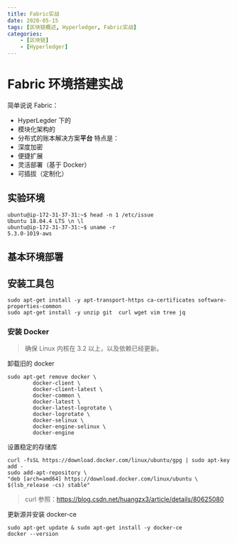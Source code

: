 ```yaml
---
title: Fabric实战
date: 2020-05-15
tags: [区块链概述, Hyperledger, Fabric实战]
categories: 
    - [区块链]
    - [Hyperledger]
---
```

# Fabric 环境搭建实战

简单说说 Fabric：
- HyperLegder 下的
- 模块化架构的
- 分布式的账本解决方案**平台**
特点是：
- 深度加密
- 便捷扩展
- 灵活部署（基于 Docker）
- 可插拔（定制化）

## 实验环境

```shell
ubuntu@ip-172-31-37-31:~$ head -n 1 /etc/issue
Ubuntu 18.04.4 LTS \n \l
ubuntu@ip-172-31-37-31:~$ uname -r
5.3.0-1019-aws
```

## 基本环境部署

## 安装工具包
```shell
sudo apt-get install -y apt-transport-https ca-certificates software-properties-common 
sudo apt-get install -y unzip git  curl wget vim tree jq
```

### 安装 Docker

> 确保 Linux 内核在 3.2 以上，以及依赖已经更新。

卸载旧的 docker

```shell
sudo apt-get remove docker \
        docker-client \
        docker-client-latest \
        docker-common \
        docker-latest \
        docker-latest-logrotate \
        docker-logrotate \
        docker-selinux \
        docker-engine-selinux \
        docker-engine
```

设置稳定的存储库
```shell
curl -fsSL https://download.docker.com/linux/ubuntu/gpg | sudo apt-key add -
sudo add-apt-repository \
"deb [arch=amd64] https://download.docker.com/linux/ubuntu \
$(lsb_release -cs) stable"
```
> curl 参照：https://blog.csdn.net/huangzx3/article/details/80625080

更新源并安装 docker-ce
```shell
sudo apt-get update & sudo apt-get install -y docker-ce
docker --version
```

